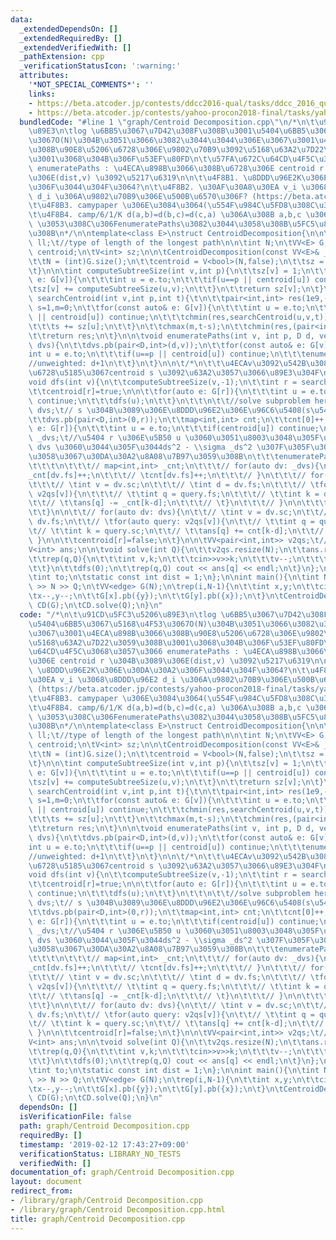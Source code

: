 ```yaml
---
data:
  _extendedDependsOn: []
  _extendedRequiredBy: []
  _extendedVerifiedWith: []
  _pathExtension: cpp
  _verificationStatusIcon: ':warning:'
  attributes:
    '*NOT_SPECIAL_COMMENTS*': ''
    links:
    - https://beta.atcoder.jp/contests/ddcc2016-qual/tasks/ddcc_2016_qual_d
    - https://beta.atcoder.jp/contests/yahoo-procon2018-final/tasks/yahoo_procon2018_final_c)
  bundledCode: "#line 1 \"graph/Centroid Decomposition.cpp\"\n/*\n\t\u91CD\u5FC3\u5206\
    \u89E3\n\tlog \u6BB5\u3067\u7D42\u308F\u308B\u3001\u5404\u6BB5\u3067\u5168\u4F53\
    \u3067O(N)\u304B\u3051\u3066\u3082\u3044\u3044\u306E\u3067\u3001\u4ECA\u898B\u3066\
    \u308B\u90E8\u5206\u6728\u306E\u9802\u70B9\u3092\u5168\u63A2\u7D22\u3059\u308B\
    \u3001\u3068\u304B\u306F\u53EF\u80FD\n\t\u57FA\u672C\u64CD\u4F5C\u3068\u3057\u3066\
    \ enumeratePaths : \u4ECA\u898B\u3066\u308B\u6728\u306E centroid r \u304B\u3089\
    \u306E(dist,v) \u3092\u5217\u6319\n\n\t\u4F8B1. \u8DDD\u96E2K\u306E\u30DA\u30A2\
    \u306F\u3044\u304F\u3064?\n\t\u4F8B2. \u30AF\u30A8\u30EA v_i \u3068\u8DDD\u96E2\
    \ d_i \u306A\u9802\u70B9\u306E\u500B\u6570\u306F? (https://beta.atcoder.jp/contests/yahoo-procon2018-final/tasks/yahoo_procon2018_final_c)\n\
    \t\u4F8B3. camypaper \u306E\u3084\u3064(\u554F\u984C\u5FD8\u308C\u305F) https://beta.atcoder.jp/contests/ddcc2016-qual/tasks/ddcc_2016_qual_d\n\
    \t\u4F8B4. camp/6/1/K d(a,b)=d(b,c)=d(c,a) \u306A\u308B a,b,c \u306E\u500B\u6570\
    \ \u3053\u308C\u306FenumeratePaths\u3082\u3044\u3058\u308B\u5FC5\u8981\u304C\u3042\
    \u308B\n*/\n\ntemplate<class E>\nstruct CentroidDecomposition{\n\n\tusing D =\
    \ ll;\t//type of length of the longest path\n\n\tint N;\n\tVV<E> G;\n\tV<bool>\
    \ centroid;\n\tV<int> sz;\n\n\tCentroidDecomposition(const VV<E>& _G):G(_G){\n\
    \t\tN = (int)G.size();\n\t\tcentroid = V<bool>(N,false);\n\t\tsz = V<int>(N,0);\n\
    \t}\n\n\tint computeSubtreeSize(int v,int p){\n\t\tsz[v] = 1;\n\t\tfor(const auto&\
    \ e: G[v]){\n\t\t\tint u = e.to;\n\t\t\tif(u==p || centroid[u]) continue;\n\t\t\
    \tsz[v] += computeSubtreeSize(u,v);\n\t\t}\n\t\treturn sz[v];\n\t}\n\tpair<int,int>\
    \ searchCentroid(int v,int p,int t){\t\n\t\tpair<int,int> res(1e9,-1);\n\t\tint\
    \ s=1,m=0;\n\t\tfor(const auto& e: G[v]){\n\t\t\tint u = e.to;\n\t\t\tif(u==p\
    \ || centroid[u]) continue;\n\t\t\tchmin(res,searchCentroid(u,v,t));\n\t\t\tchmax(m,sz[u]);\n\
    \t\t\ts += sz[u];\n\t\t}\n\t\tchmax(m,t-s);\n\t\tchmin(res,(pair<int,int>(m,v)));\n\
    \t\treturn res;\n\t}\n\n\tvoid enumeratePaths(int v, int p, D d, vector<pair<D,int>>&\
    \ dvs){\n\t\tdvs.pb(pair<D,int>(d,v));\n\t\tfor(const auto& e: G[v]){\n\t\t\t\
    int u = e.to;\n\t\t\tif(u==p || centroid[u]) continue;\n\t\t\tenumeratePaths(u,v,d+e.dist,dvs);\t\
    //unweighted: d+1\n\t\t}\n\t}\n\n\t/*\n\t\t\u4ECAv\u3092\u542B\u3080\u90E8\u5206\
    \u6728\u5185\u3067centroid s \u3092\u63A2\u3057\u3066\u89E3\u304F\n\t*/\n\n\t\
    void dfs(int v){\n\t\tcomputeSubtreeSize(v,-1);\n\t\tint r = searchCentroid(v,-1,sz[v]).sc;\n\
    \t\tcentroid[r]=true;\n\n\t\tfor(auto e: G[r]){\n\t\t\tint u = e.to;\n\t\t\tif(centroid[u])\
    \ continue;\n\t\t\tdfs(u);\n\t\t}\n\t\t\n\t\t//solve subproblem here\n\t\tvector<pair<D,int>>\
    \ dvs;\t// s \u304B\u3089\u306E\u8DDD\u96E2\u306E\u96C6\u5408(s\u542B\u3080)\n\
    \t\tdvs.pb(pair<D,int>(0,r));\n\t\tmap<int,int> cnt;\n\t\tcnt[0]++;\n\n\t\tfor(auto\
    \ e: G[r]){\n\t\t\tint u = e.to;\n\t\t\tif(centroid[u]) continue;\n\t\t\tvector<pair<D,int>>\
    \ _dvs;\t//\u5404 r \u306E\u5B50 u \u3060\u3051\u8003\u3048\u305F\u6642\u306E\
    \ dvs \u3060\u3044\u305F\u3044ds^2 - \\sigma _ds^2 \u307F\u305F\u3044\u306A\u611F\
    \u3058\u3067\u30DA\u30A2\u8A08\u7B97\u3059\u308B\n\t\t\tenumeratePaths(u,r,e.dist,_dvs);\n\
    \t\t\t\n\t\t\t// map<int,int> _cnt;\n\t\t\t// for(auto dv: _dvs){\n\t\t\t// \t\
    _cnt[dv.fs]++;\n\t\t\t// \tcnt[dv.fs]++;\n\t\t\t// }\n\t\t\t// for(auto dv: _dvs){\n\
    \t\t\t// \tint v = dv.sc;\n\t\t\t// \tint d = dv.fs;\n\t\t\t// \tfor(auto query:\
    \ v2qs[v]){\n\t\t\t// \t\tint q = query.fs;\n\t\t\t// \t\tint k = query.sc;\n\t\
    \t\t// \t\tans[q] -= _cnt[k-d];\n\t\t\t// \t}\n\t\t\t// }\n\n\t\t\tdvs.insert(dvs.end(),all(_dvs));\n\
    \t\t}\n\n\t\t// for(auto dv: dvs){\n\t\t// \tint v = dv.sc;\n\t\t// \tint d =\
    \ dv.fs;\n\t\t// \tfor(auto query: v2qs[v]){\n\t\t// \t\tint q = query.fs;\n\t\
    \t// \t\tint k = query.sc;\n\t\t// \t\tans[q] += cnt[k-d];\n\t\t// \t}\n\t\t//\
    \ }\n\n\t\tcentroid[r]=false;\n\t}\n\n\tVV<pair<int,int>> v2qs;\t//id,dist\n\t\
    V<int> ans;\n\n\tvoid solve(int Q){\n\t\tv2qs.resize(N);\n\t\tans.resize(Q);\n\
    \t\trep(q,Q){\n\t\t\tint v,k;\n\t\t\tcin>>v>>k;\n\t\t\tv--;\n\t\t\tv2qs[v].pb(pair<int,int>(q,k));\n\
    \t\t}\n\t\tdfs(0);\n\t\trep(q,Q) cout << ans[q] << endl;\n\t}\n};\n\nstruct edge{\n\
    \tint to;\n\tstatic const int dist = 1;\n};\n\nint main(){\n\tint N,Q;\n\tcin\
    \ >> N >> Q;\n\tVV<edge> G(N);\n\trep(i,N-1){\n\t\tint x,y;\n\t\tcin>>x>>y;\n\t\
    \tx--,y--;\n\t\tG[x].pb({y});\n\t\tG[y].pb({x});\n\t}\n\tCentroidDecomposition<edge>\
    \ CD(G);\n\tCD.solve(Q);\n}\n"
  code: "/*\n\t\u91CD\u5FC3\u5206\u89E3\n\tlog \u6BB5\u3067\u7D42\u308F\u308B\u3001\
    \u5404\u6BB5\u3067\u5168\u4F53\u3067O(N)\u304B\u3051\u3066\u3082\u3044\u3044\u306E\
    \u3067\u3001\u4ECA\u898B\u3066\u308B\u90E8\u5206\u6728\u306E\u9802\u70B9\u3092\
    \u5168\u63A2\u7D22\u3059\u308B\u3001\u3068\u304B\u306F\u53EF\u80FD\n\t\u57FA\u672C\
    \u64CD\u4F5C\u3068\u3057\u3066 enumeratePaths : \u4ECA\u898B\u3066\u308B\u6728\
    \u306E centroid r \u304B\u3089\u306E(dist,v) \u3092\u5217\u6319\n\n\t\u4F8B1.\
    \ \u8DDD\u96E2K\u306E\u30DA\u30A2\u306F\u3044\u304F\u3064?\n\t\u4F8B2. \u30AF\u30A8\
    \u30EA v_i \u3068\u8DDD\u96E2 d_i \u306A\u9802\u70B9\u306E\u500B\u6570\u306F?\
    \ (https://beta.atcoder.jp/contests/yahoo-procon2018-final/tasks/yahoo_procon2018_final_c)\n\
    \t\u4F8B3. camypaper \u306E\u3084\u3064(\u554F\u984C\u5FD8\u308C\u305F) https://beta.atcoder.jp/contests/ddcc2016-qual/tasks/ddcc_2016_qual_d\n\
    \t\u4F8B4. camp/6/1/K d(a,b)=d(b,c)=d(c,a) \u306A\u308B a,b,c \u306E\u500B\u6570\
    \ \u3053\u308C\u306FenumeratePaths\u3082\u3044\u3058\u308B\u5FC5\u8981\u304C\u3042\
    \u308B\n*/\n\ntemplate<class E>\nstruct CentroidDecomposition{\n\n\tusing D =\
    \ ll;\t//type of length of the longest path\n\n\tint N;\n\tVV<E> G;\n\tV<bool>\
    \ centroid;\n\tV<int> sz;\n\n\tCentroidDecomposition(const VV<E>& _G):G(_G){\n\
    \t\tN = (int)G.size();\n\t\tcentroid = V<bool>(N,false);\n\t\tsz = V<int>(N,0);\n\
    \t}\n\n\tint computeSubtreeSize(int v,int p){\n\t\tsz[v] = 1;\n\t\tfor(const auto&\
    \ e: G[v]){\n\t\t\tint u = e.to;\n\t\t\tif(u==p || centroid[u]) continue;\n\t\t\
    \tsz[v] += computeSubtreeSize(u,v);\n\t\t}\n\t\treturn sz[v];\n\t}\n\tpair<int,int>\
    \ searchCentroid(int v,int p,int t){\t\n\t\tpair<int,int> res(1e9,-1);\n\t\tint\
    \ s=1,m=0;\n\t\tfor(const auto& e: G[v]){\n\t\t\tint u = e.to;\n\t\t\tif(u==p\
    \ || centroid[u]) continue;\n\t\t\tchmin(res,searchCentroid(u,v,t));\n\t\t\tchmax(m,sz[u]);\n\
    \t\t\ts += sz[u];\n\t\t}\n\t\tchmax(m,t-s);\n\t\tchmin(res,(pair<int,int>(m,v)));\n\
    \t\treturn res;\n\t}\n\n\tvoid enumeratePaths(int v, int p, D d, vector<pair<D,int>>&\
    \ dvs){\n\t\tdvs.pb(pair<D,int>(d,v));\n\t\tfor(const auto& e: G[v]){\n\t\t\t\
    int u = e.to;\n\t\t\tif(u==p || centroid[u]) continue;\n\t\t\tenumeratePaths(u,v,d+e.dist,dvs);\t\
    //unweighted: d+1\n\t\t}\n\t}\n\n\t/*\n\t\t\u4ECAv\u3092\u542B\u3080\u90E8\u5206\
    \u6728\u5185\u3067centroid s \u3092\u63A2\u3057\u3066\u89E3\u304F\n\t*/\n\n\t\
    void dfs(int v){\n\t\tcomputeSubtreeSize(v,-1);\n\t\tint r = searchCentroid(v,-1,sz[v]).sc;\n\
    \t\tcentroid[r]=true;\n\n\t\tfor(auto e: G[r]){\n\t\t\tint u = e.to;\n\t\t\tif(centroid[u])\
    \ continue;\n\t\t\tdfs(u);\n\t\t}\n\t\t\n\t\t//solve subproblem here\n\t\tvector<pair<D,int>>\
    \ dvs;\t// s \u304B\u3089\u306E\u8DDD\u96E2\u306E\u96C6\u5408(s\u542B\u3080)\n\
    \t\tdvs.pb(pair<D,int>(0,r));\n\t\tmap<int,int> cnt;\n\t\tcnt[0]++;\n\n\t\tfor(auto\
    \ e: G[r]){\n\t\t\tint u = e.to;\n\t\t\tif(centroid[u]) continue;\n\t\t\tvector<pair<D,int>>\
    \ _dvs;\t//\u5404 r \u306E\u5B50 u \u3060\u3051\u8003\u3048\u305F\u6642\u306E\
    \ dvs \u3060\u3044\u305F\u3044ds^2 - \\sigma _ds^2 \u307F\u305F\u3044\u306A\u611F\
    \u3058\u3067\u30DA\u30A2\u8A08\u7B97\u3059\u308B\n\t\t\tenumeratePaths(u,r,e.dist,_dvs);\n\
    \t\t\t\n\t\t\t// map<int,int> _cnt;\n\t\t\t// for(auto dv: _dvs){\n\t\t\t// \t\
    _cnt[dv.fs]++;\n\t\t\t// \tcnt[dv.fs]++;\n\t\t\t// }\n\t\t\t// for(auto dv: _dvs){\n\
    \t\t\t// \tint v = dv.sc;\n\t\t\t// \tint d = dv.fs;\n\t\t\t// \tfor(auto query:\
    \ v2qs[v]){\n\t\t\t// \t\tint q = query.fs;\n\t\t\t// \t\tint k = query.sc;\n\t\
    \t\t// \t\tans[q] -= _cnt[k-d];\n\t\t\t// \t}\n\t\t\t// }\n\n\t\t\tdvs.insert(dvs.end(),all(_dvs));\n\
    \t\t}\n\n\t\t// for(auto dv: dvs){\n\t\t// \tint v = dv.sc;\n\t\t// \tint d =\
    \ dv.fs;\n\t\t// \tfor(auto query: v2qs[v]){\n\t\t// \t\tint q = query.fs;\n\t\
    \t// \t\tint k = query.sc;\n\t\t// \t\tans[q] += cnt[k-d];\n\t\t// \t}\n\t\t//\
    \ }\n\n\t\tcentroid[r]=false;\n\t}\n\n\tVV<pair<int,int>> v2qs;\t//id,dist\n\t\
    V<int> ans;\n\n\tvoid solve(int Q){\n\t\tv2qs.resize(N);\n\t\tans.resize(Q);\n\
    \t\trep(q,Q){\n\t\t\tint v,k;\n\t\t\tcin>>v>>k;\n\t\t\tv--;\n\t\t\tv2qs[v].pb(pair<int,int>(q,k));\n\
    \t\t}\n\t\tdfs(0);\n\t\trep(q,Q) cout << ans[q] << endl;\n\t}\n};\n\nstruct edge{\n\
    \tint to;\n\tstatic const int dist = 1;\n};\n\nint main(){\n\tint N,Q;\n\tcin\
    \ >> N >> Q;\n\tVV<edge> G(N);\n\trep(i,N-1){\n\t\tint x,y;\n\t\tcin>>x>>y;\n\t\
    \tx--,y--;\n\t\tG[x].pb({y});\n\t\tG[y].pb({x});\n\t}\n\tCentroidDecomposition<edge>\
    \ CD(G);\n\tCD.solve(Q);\n}\n"
  dependsOn: []
  isVerificationFile: false
  path: graph/Centroid Decomposition.cpp
  requiredBy: []
  timestamp: '2019-02-12 17:43:27+09:00'
  verificationStatus: LIBRARY_NO_TESTS
  verifiedWith: []
documentation_of: graph/Centroid Decomposition.cpp
layout: document
redirect_from:
- /library/graph/Centroid Decomposition.cpp
- /library/graph/Centroid Decomposition.cpp.html
title: graph/Centroid Decomposition.cpp
---
```

